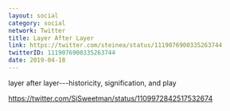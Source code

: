 ```yaml
---
layout: social
category: social
network: Twitter
title: Layer After Layer
link: https://twitter.com/steinea/status/1119076900335263744
twitterID: 1119076900335263744
date: 2019-04-18
---
```


layer after layer---historicity, signification, and play

<https://twitter.com/SiSweetman/status/1109972842517532674>

